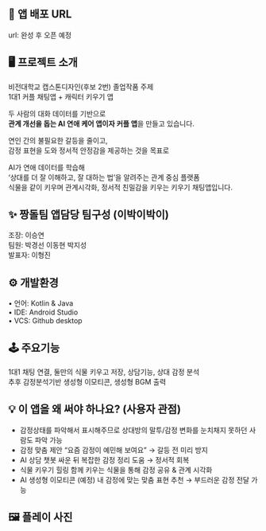 ## 🔗 앱 배포 URL 
url: 완성 후 오픈 예정  
  
## 🖥 프로젝트 소개  

비전대학교 캡스톤디자인(후보 2번) 졸업작품 주제  
1대1 커플 채팅앱 + 캐릭터 키우기 앱  
  
두 사람의 대화 데이터를 기반으로  
**관계 개선을 돕는 AI 연애 케어 앱이자 커플 앱**을 만들고 있습니다.  
  
연인 간의 불필요한 갈등을 줄이고,  
감정 표현을 도와 정서적 안정감을 제공하는 것을 목표로  
  
AI가 연애 데이터를 학습해  
‘상대를 더 잘 이해하고, 잘 대하는 법’을 알려주는 관계 중심 플랫폼  
식물을 같이 키우며 관계시각화, 정서적 친밀감을 키우는 키우기 채팅앱입니다.  
  
## ✨ 짱돌팀 앱담당 팀구성 (이박이박이)  

조장: 이승연  
팀원: 박경선 이동현 박지성  
발표자: 이형진  
  
## ⚙️ 개발환경  
 
• 언어: Kotlin & Java  
• IDE: Android Studio  
• VCS: Github desktop  
  
## 🕹 주요기능  

1대1 채팅 연결, 둘만의 식물 키우고 저장, 상담기능, 상대 감정 분석  
추후 감정분석기반 생성형 이모티콘, 생성형 BGM 출력  
  
## 💡 이 앱을 왜 써야 하나요? (사용자 관점) 

- 감정상태를 파악해서 표시해주므로 상대방의 말투/감정 변화를 눈치채지 못하던 사람도 파악 가능  
- 감정 맞춤 제안 “요즘 감정이 예민해 보여요” → 갈등 전 미리 방지  
- AI 상담 챗봇 싸운 뒤 복잡한 감정 정리 도움 → 정서적 회복  
- 식물 키우기 힐링 함께 키우는 식물을 통해 감정 공유 & 관계 시각화  
- AI 생성형 이모티콘 (예정)	내 감정에 맞는 맞춤 표현 추천 → 부드러운 감정 전달 가능  
  
## 🖼 플레이 사진
